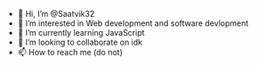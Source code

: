- 👋 Hi, I’m @Saatvik32
- 👀 I’m interested in Web development and software devlopment
- 🌱 I’m currently learning JavaScript
- 💞️ I’m looking to collaborate on idk
- 📫 How to reach me (do not)

<!---
Saatvik32/Saatvik32 is a ✨ special ✨ repository because its `README.md` (this file) appears on your GitHub profile.
You can click the Preview link to take a look at your changes.
--->
